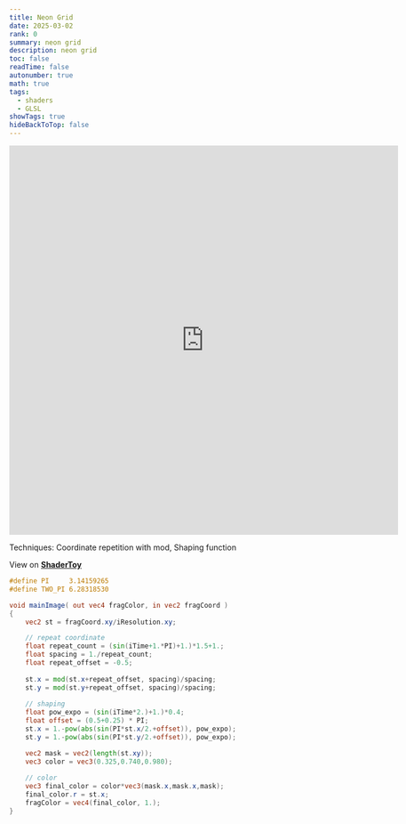 ```yaml
---
title: Neon Grid
date: 2025-03-02
rank: 0
summary: neon grid
description: neon grid
toc: false
readTime: false
autonumber: true
math: true
tags:
  - shaders
  - GLSL
showTags: true
hideBackToTop: false
---
```


<iframe width="700" height="700" frameborder="0" src="https://www.shadertoy.com/embed/wfXSD4?gui=true&t=0&paused=false&muted=false" allowfullscreen></iframe>

Techniques: Coordinate repetition with mod, Shaping function

View on [**ShaderToy**](https://www.shadertoy.com/view/wfXSD4)

```glsl
#define PI     3.14159265
#define TWO_PI 6.28318530

void mainImage( out vec4 fragColor, in vec2 fragCoord )
{
    vec2 st = fragCoord.xy/iResolution.xy;

    // repeat coordinate
    float repeat_count = (sin(iTime+1.*PI)+1.)*1.5+1.;
	float spacing = 1./repeat_count;
    float repeat_offset = -0.5;
    
    st.x = mod(st.x+repeat_offset, spacing)/spacing;
    st.y = mod(st.y+repeat_offset, spacing)/spacing;
    
    // shaping
    float pow_expo = (sin(iTime*2.)+1.)*0.4;
    float offset = (0.5+0.25) * PI;
    st.x = 1.-pow(abs(sin(PI*st.x/2.+offset)), pow_expo);
    st.y = 1.-pow(abs(sin(PI*st.y/2.+offset)), pow_expo);

    vec2 mask = vec2(length(st.xy));
	vec3 color = vec3(0.325,0.740,0.980);
    
	// color	    
    vec3 final_color = color*vec3(mask.x,mask.x,mask);
    final_color.r = st.x;
    fragColor = vec4(final_color, 1.);
}
```

